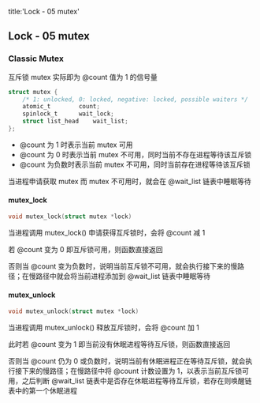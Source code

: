 title:'Lock - 05 mutex'
## Lock - 05 mutex


### Classic Mutex

互斥锁 mutex 实际即为 @count 值为 1 的信号量

```c
struct mutex {
	/* 1: unlocked, 0: locked, negative: locked, possible waiters */
	atomic_t		count;
	spinlock_t		wait_lock;
	struct list_head	wait_list;
};
```

- @count 为 1 时表示当前 mutex 可用
- @count 为 0 时表示当前 mutex 不可用，同时当前不存在进程等待该互斥锁
- @count 为负数时表示当前 mutex 不可用，同时当前存在进程等待该互斥锁

当进程申请获取 mutex 而 mutex 不可用时，就会在 @wait_list 链表中睡眠等待


#### mutex_lock

```c
void mutex_lock(struct mutex *lock)
```

当进程调用 mutex_lock() 申请获得互斥锁时，会将 @count 减 1

若 @count 变为 0 即互斥锁可用，则函数直接返回

否则当 @count 变为负数时，说明当前互斥锁不可用，就会执行接下来的慢路径；在慢路径中就会将当前进程添加到 @wait_list 链表中睡眠等待


#### mutex_unlock

```c
void mutex_unlock(struct mutex *lock)
```

当进程调用 mutex_unlock() 释放互斥锁时，会将 @count 加 1

此时若 @count 变为 1 即当前没有休眠进程等待互斥锁，则函数直接返回

否则当 @count 仍为 0 或负数时，说明当前有休眠进程正在等待互斥锁，就会执行接下来的慢路径；在慢路径中将 @count 计数设置为 1，以表示当前互斥锁可用，之后判断 @wait_list 链表中是否存在休眠进程等待互斥锁，若存在则唤醒链表中的第一个休眠进程
